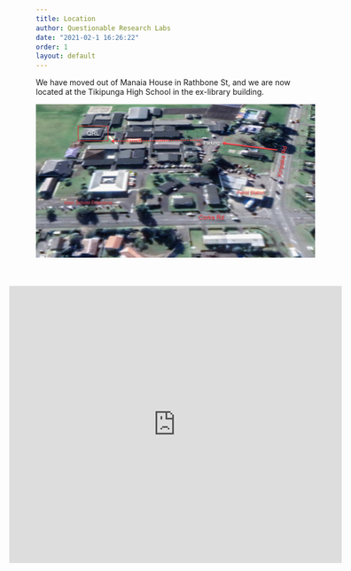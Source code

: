 ```yaml
---
title: Location
author: Questionable Research Labs
date: "2021-02-1 16:26:22"
order: 1
layout: default
---
```

We have moved out of Manaia House in Rathbone St, and we are now located at the Tikipunga High School in the ex-library building.


<div style="display: flex; flex-direction: column; align-items: center;">
<img src="/info-page-assets/location/Questionable_Research_Labs_at_THS.png"/><br><br><br>
    <div class="mapouter"><div class="gmap_canvas"><iframe width="600" height="500" id="gmap_canvas" src="https://maps.google.com/maps?q=Tikipunga%20high%20school&t=&z=13&ie=UTF8&iwloc=&output=embed" frameborder="0" scrolling="no" marginheight="0" marginwidth="0"></iframe><a href="https://123movies-to.org">123movies</a><br><style>.mapouter{position:relative;text-align:right;height:500px;width:600px;}</style><a href="https://www.embedgooglemap.net">embedgooglemap.net</a><style>.gmap_canvas {overflow:hidden;background:none!important;height:500px;width:600px;}</style></div></div>
       
</div>